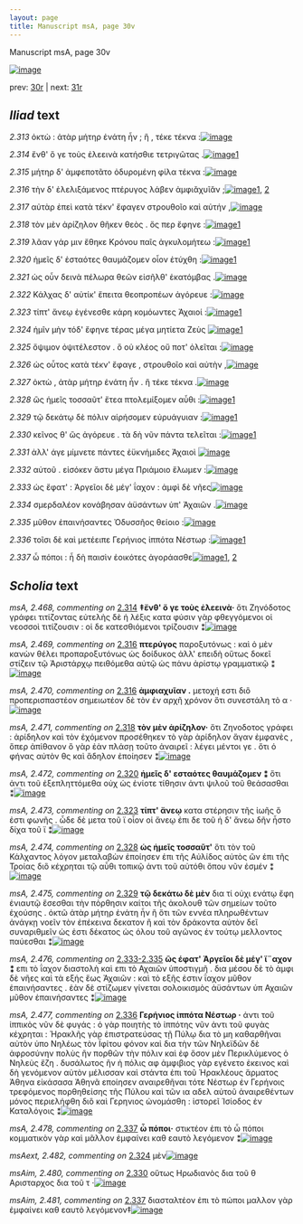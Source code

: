 ```yaml
---
layout: page
title: Manuscript msA, page 30v
---
```


Manuscript msA, page 30v

[![image](http://www.homermultitext.org/iipsrv?OBJ=IIP,1.0&FIF=/project/homer/pyramidal/deepzoom/hmt/vaimg/2017a/VA030VN_0532.tif&WID=100&CVT=JPEG)](http://www.homermultitext.org/ict2/?urn=urn:cite2:hmt:vaimg.2017a:VA030VN_0532)

prev:  [30r](../30r) | next:  [31r](../31r)

## *Iliad* text

*2.313* <a id="2.313"/> ὀκτὼ : ἀτὰρ μήτηρ ἐνάτη ἦν ; ἣ , τέκε τέκνα :[![image](http://www.homermultitext.org/iipsrv?OBJ=IIP,1.0&FIF=/project/homer/pyramidal/deepzoom/hmt/vaimg/2017a/VA030VN_0532.tif&RGN=0.483,0.2104,0.439,0.0331&WID=1000&CVT=JPEG)](http://www.homermultitext.org/ict2/?urn=urn:cite2:hmt:vaimg.2017a:VA030VN_0532@0.483,0.2104,0.439,0.0331)

*2.314* <a id="2.314"/> ἔνθ' ὅ γε τοὺς ἐλεεινὰ κατήσθιε τετριγῶτας .[![image](http://www.homermultitext.org/iipsrv?OBJ=IIP,1.0&FIF=/project/homer/pyramidal/deepzoom/hmt/vaimg/2017a/VA030VN_0532.tif&RGN=0.496,0.2374,0.35,0.0203&WID=1000&CVT=JPEG)](http://www.homermultitext.org/ict2/?urn=urn:cite2:hmt:vaimg.2017a:VA030VN_0532@0.496,0.2374,0.35,0.0203)[1](#msA_2.468)

*2.315* <a id="2.315"/> μήτηρ δ' ἀμφεποτᾶτο ὀδυρομένη φίλα τέκνα :[![image](http://www.homermultitext.org/iipsrv?OBJ=IIP,1.0&FIF=/project/homer/pyramidal/deepzoom/hmt/vaimg/2017a/VA030VN_0532.tif&RGN=0.5,0.2577,0.346,0.0195&WID=1000&CVT=JPEG)](http://www.homermultitext.org/ict2/?urn=urn:cite2:hmt:vaimg.2017a:VA030VN_0532@0.5,0.2577,0.346,0.0195)

*2.316* <a id="2.316"/> τὴν δ' ἐλελιξάμενος πτέρυγος λάβεν ἀμφιᾰχυῖᾰν ;[![image](http://www.homermultitext.org/iipsrv?OBJ=IIP,1.0&FIF=/project/homer/pyramidal/deepzoom/hmt/vaimg/2017a/VA030VN_0532.tif&RGN=0.498,0.2727,0.369,0.0263&WID=1000&CVT=JPEG)](http://www.homermultitext.org/ict2/?urn=urn:cite2:hmt:vaimg.2017a:VA030VN_0532@0.498,0.2727,0.369,0.0263)[1](#msA_2.470), [2](#msA_2.469)

*2.317* <a id="2.317"/> αὐτὰρ ἐπεὶ κατὰ τέκν' ἔφαγεν στρουθοῖο καὶ αὐτήν ,[![image](http://www.homermultitext.org/iipsrv?OBJ=IIP,1.0&FIF=/project/homer/pyramidal/deepzoom/hmt/vaimg/2017a/VA030VN_0532.tif&RGN=0.504,0.2923,0.37,0.0255&WID=1000&CVT=JPEG)](http://www.homermultitext.org/ict2/?urn=urn:cite2:hmt:vaimg.2017a:VA030VN_0532@0.504,0.2923,0.37,0.0255)

*2.318* <a id="2.318"/> τὸν μὲν ἀρίζηλον θῆκεν θεὸς . ὅς περ ἔφηνε :[![image](http://www.homermultitext.org/iipsrv?OBJ=IIP,1.0&FIF=/project/homer/pyramidal/deepzoom/hmt/vaimg/2017a/VA030VN_0532.tif&RGN=0.495,0.311,0.366,0.0255&WID=1000&CVT=JPEG)](http://www.homermultitext.org/ict2/?urn=urn:cite2:hmt:vaimg.2017a:VA030VN_0532@0.495,0.311,0.366,0.0255)[1](#msA_2.471)

*2.319* <a id="2.319"/> λᾶαν γάρ μιν ἔθηκε Κρόνου παῖς ἀγκυλομήτεω :[![image](http://www.homermultitext.org/iipsrv?OBJ=IIP,1.0&FIF=/project/homer/pyramidal/deepzoom/hmt/vaimg/2017a/VA030VN_0532.tif&RGN=0.482,0.3261,0.384,0.0323&WID=1000&CVT=JPEG)](http://www.homermultitext.org/ict2/?urn=urn:cite2:hmt:vaimg.2017a:VA030VN_0532@0.482,0.3261,0.384,0.0323)[1](#msAim_2.479)

*2.320* <a id="2.320"/> ἡμεῖς δ' ἑσταότες θαυμάζομεν οἷον ἐτύχθη :[![image](http://www.homermultitext.org/iipsrv?OBJ=IIP,1.0&FIF=/project/homer/pyramidal/deepzoom/hmt/vaimg/2017a/VA030VN_0532.tif&RGN=0.501,0.3464,0.337,0.0308&WID=1000&CVT=JPEG)](http://www.homermultitext.org/ict2/?urn=urn:cite2:hmt:vaimg.2017a:VA030VN_0532@0.501,0.3464,0.337,0.0308)[1](#msA_2.472)

*2.321* <a id="2.321"/> ὡς οὖν δεινὰ πέλωρα θεῶν εἰσῆλθ' ἑκατόμβας .[![image](http://www.homermultitext.org/iipsrv?OBJ=IIP,1.0&FIF=/project/homer/pyramidal/deepzoom/hmt/vaimg/2017a/VA030VN_0532.tif&RGN=0.489,0.3659,0.394,0.0278&WID=1000&CVT=JPEG)](http://www.homermultitext.org/ict2/?urn=urn:cite2:hmt:vaimg.2017a:VA030VN_0532@0.489,0.3659,0.394,0.0278)

*2.322* <a id="2.322"/> Κάλχας δ' αὐτίκ' ἔπειτα 					θεοπροπέων ἀγόρευε :[![image](http://www.homermultitext.org/iipsrv?OBJ=IIP,1.0&FIF=/project/homer/pyramidal/deepzoom/hmt/vaimg/2017a/VA030VN_0532.tif&RGN=0.49,0.3862,0.387,0.0263&WID=1000&CVT=JPEG)](http://www.homermultitext.org/ict2/?urn=urn:cite2:hmt:vaimg.2017a:VA030VN_0532@0.49,0.3862,0.387,0.0263)

*2.323* <a id="2.323"/> τίπτ' ἄνεῳ ἐγένεσθε κάρη κομόωντες Ἀχαιοί :[![image](http://www.homermultitext.org/iipsrv?OBJ=IIP,1.0&FIF=/project/homer/pyramidal/deepzoom/hmt/vaimg/2017a/VA030VN_0532.tif&RGN=0.485,0.402,0.386,0.0308&WID=1000&CVT=JPEG)](http://www.homermultitext.org/ict2/?urn=urn:cite2:hmt:vaimg.2017a:VA030VN_0532@0.485,0.402,0.386,0.0308)[1](#msA_2.473)

*2.324* <a id="2.324"/> ἡμῖν μὴν τόδ' ἔφηνε τέρας μέγα μητίετα Ζεὺς 				[![image](http://www.homermultitext.org/iipsrv?OBJ=IIP,1.0&FIF=/project/homer/pyramidal/deepzoom/hmt/vaimg/2017a/VA030VN_0532.tif&RGN=0.501,0.4192,0.385,0.0293&WID=1000&CVT=JPEG)](http://www.homermultitext.org/ict2/?urn=urn:cite2:hmt:vaimg.2017a:VA030VN_0532@0.501,0.4192,0.385,0.0293)[1](#msAext_2.482)

*2.325* <a id="2.325"/> ὄψιμον ὀψιτέλεστον . ὅ οὑ κλέος οὔ ποτ' ὀλεῖται :[![image](http://www.homermultitext.org/iipsrv?OBJ=IIP,1.0&FIF=/project/homer/pyramidal/deepzoom/hmt/vaimg/2017a/VA030VN_0532.tif&RGN=0.491,0.4403,0.375,0.0278&WID=1000&CVT=JPEG)](http://www.homermultitext.org/ict2/?urn=urn:cite2:hmt:vaimg.2017a:VA030VN_0532@0.491,0.4403,0.375,0.0278)

*2.326* <a id="2.326"/> ὡς οὗτος κατὰ τέκν' ἔφαγε , στρουθοῖο καὶ αὐτὴν ,[![image](http://www.homermultitext.org/iipsrv?OBJ=IIP,1.0&FIF=/project/homer/pyramidal/deepzoom/hmt/vaimg/2017a/VA030VN_0532.tif&RGN=0.497,0.4568,0.372,0.0301&WID=1000&CVT=JPEG)](http://www.homermultitext.org/ict2/?urn=urn:cite2:hmt:vaimg.2017a:VA030VN_0532@0.497,0.4568,0.372,0.0301)

*2.327* <a id="2.327"/> ὀκτὼ , ἀτὰρ μήτηρ ἐνάτη ἦν . ἣ τέκε τέκνα .[![image](http://www.homermultitext.org/iipsrv?OBJ=IIP,1.0&FIF=/project/homer/pyramidal/deepzoom/hmt/vaimg/2017a/VA030VN_0532.tif&RGN=0.5,0.4778,0.37,0.0278&WID=1000&CVT=JPEG)](http://www.homermultitext.org/ict2/?urn=urn:cite2:hmt:vaimg.2017a:VA030VN_0532@0.5,0.4778,0.37,0.0278)

*2.328* <a id="2.328"/> ὣς ἡμεῖς τοσσαῦτ' ἔτεα πτολεμίξομεν αὖθι :[![image](http://www.homermultitext.org/iipsrv?OBJ=IIP,1.0&FIF=/project/homer/pyramidal/deepzoom/hmt/vaimg/2017a/VA030VN_0532.tif&RGN=0.507,0.4951,0.362,0.0285&WID=1000&CVT=JPEG)](http://www.homermultitext.org/ict2/?urn=urn:cite2:hmt:vaimg.2017a:VA030VN_0532@0.507,0.4951,0.362,0.0285)[1](#msA_2.474)

*2.329* <a id="2.329"/> τῷ δεκάτῳ δὲ πόλιν αἱρήσομεν εὐρυάγυιαν :[![image](http://www.homermultitext.org/iipsrv?OBJ=IIP,1.0&FIF=/project/homer/pyramidal/deepzoom/hmt/vaimg/2017a/VA030VN_0532.tif&RGN=0.502,0.5154,0.367,0.0301&WID=1000&CVT=JPEG)](http://www.homermultitext.org/ict2/?urn=urn:cite2:hmt:vaimg.2017a:VA030VN_0532@0.502,0.5154,0.367,0.0301)[1](#msA_2.475)

*2.330* <a id="2.330"/> κεῖνος θ' ὣς ἀγόρευε . τὰ δὴ νῦν πάντα τελεῖται :[![image](http://www.homermultitext.org/iipsrv?OBJ=IIP,1.0&FIF=/project/homer/pyramidal/deepzoom/hmt/vaimg/2017a/VA030VN_0532.tif&RGN=0.506,0.5327,0.38,0.0308&WID=1000&CVT=JPEG)](http://www.homermultitext.org/ict2/?urn=urn:cite2:hmt:vaimg.2017a:VA030VN_0532@0.506,0.5327,0.38,0.0308)[1](#msAim_2.480)

*2.331* <a id="2.331"/> ἀλλ' άγε μίμνετε πάντες ἐϋκνήμιδες Ἀχαιοὶ 				[![image](http://www.homermultitext.org/iipsrv?OBJ=IIP,1.0&FIF=/project/homer/pyramidal/deepzoom/hmt/vaimg/2017a/VA030VN_0532.tif&RGN=0.506,0.5492,0.368,0.0331&WID=1000&CVT=JPEG)](http://www.homermultitext.org/ict2/?urn=urn:cite2:hmt:vaimg.2017a:VA030VN_0532@0.506,0.5492,0.368,0.0331)

*2.332* <a id="2.332"/> αὐτοῦ . εἰσόκεν ἄστυ μέγα Πριάμοιο ἕλωμεν :[![image](http://www.homermultitext.org/iipsrv?OBJ=IIP,1.0&FIF=/project/homer/pyramidal/deepzoom/hmt/vaimg/2017a/VA030VN_0532.tif&RGN=0.497,0.568,0.369,0.0368&WID=1000&CVT=JPEG)](http://www.homermultitext.org/ict2/?urn=urn:cite2:hmt:vaimg.2017a:VA030VN_0532@0.497,0.568,0.369,0.0368)

*2.333* <a id="2.333"/> ὡς ἔφατ' : Ἀργεῖοι 					δὲ μέγ' ΐαχον : ἀμφὶ δὲ νῆες[![image](http://www.homermultitext.org/iipsrv?OBJ=IIP,1.0&FIF=/project/homer/pyramidal/deepzoom/hmt/vaimg/2017a/VA030VN_0532.tif&RGN=0.503,0.5928,0.368,0.0285&WID=1000&CVT=JPEG)](http://www.homermultitext.org/ict2/?urn=urn:cite2:hmt:vaimg.2017a:VA030VN_0532@0.503,0.5928,0.368,0.0285)

*2.334* <a id="2.334"/> σμερδαλέον κονάβησαν ἀϋσάντων ὑπ' Ἀχαιῶν .[![image](http://www.homermultitext.org/iipsrv?OBJ=IIP,1.0&FIF=/project/homer/pyramidal/deepzoom/hmt/vaimg/2017a/VA030VN_0532.tif&RGN=0.504,0.6093,0.389,0.0278&WID=1000&CVT=JPEG)](http://www.homermultitext.org/ict2/?urn=urn:cite2:hmt:vaimg.2017a:VA030VN_0532@0.504,0.6093,0.389,0.0278)

*2.335* <a id="2.335"/> μῦθον ἐπαινήσαντες Ὀδυσσῆος θείοιο :[![image](http://www.homermultitext.org/iipsrv?OBJ=IIP,1.0&FIF=/project/homer/pyramidal/deepzoom/hmt/vaimg/2017a/VA030VN_0532.tif&RGN=0.507,0.6289,0.349,0.0323&WID=1000&CVT=JPEG)](http://www.homermultitext.org/ict2/?urn=urn:cite2:hmt:vaimg.2017a:VA030VN_0532@0.507,0.6289,0.349,0.0323)

*2.336* <a id="2.336"/> τοῖσι δὲ καὶ μετέειπε Γερήνιος ἱππότα Νέστωρ :[![image](http://www.homermultitext.org/iipsrv?OBJ=IIP,1.0&FIF=/project/homer/pyramidal/deepzoom/hmt/vaimg/2017a/VA030VN_0532.tif&RGN=0.501,0.6461,0.39,0.0308&WID=1000&CVT=JPEG)](http://www.homermultitext.org/ict2/?urn=urn:cite2:hmt:vaimg.2017a:VA030VN_0532@0.501,0.6461,0.39,0.0308)[1](#msA_2.477)

*2.337* <a id="2.337"/> ὦ πόποι : ἦ δὴ παισὶν ἐοικότες ἀγοράασθε[![image](http://www.homermultitext.org/iipsrv?OBJ=IIP,1.0&FIF=/project/homer/pyramidal/deepzoom/hmt/vaimg/2017a/VA030VN_0532.tif&RGN=0.505,0.6642,0.356,0.0301&WID=1000&CVT=JPEG)](http://www.homermultitext.org/ict2/?urn=urn:cite2:hmt:vaimg.2017a:VA030VN_0532@0.505,0.6642,0.356,0.0301)[1](#msAim_2.481), [2](#msA_2.478)

## *Scholia* text

*msA, 2.468, commenting on* [2.314](#2.314)  <a id="msA_2.468"/> **‡ἔνθ' ὅ γε τοὺς ἐλεεινὰ·** ὅτι Ζηνόδοτος γράφει τιτίζοντας εὐτελὴς δὲ ἡ λέξις κατα φύσιν γὰρ φθεγγόμενοι οἱ νεοσσοὶ τιτίζουσιν : οἱ δε κατεσθιόμενοι τρίζουσιν ⁑[![image](http://www.homermultitext.org/iipsrv?OBJ=IIP,1.0&FIF=/project/homer/pyramidal/deepzoom/hmt/vaimg/2017a/VA030VN_0532.tif&RGN=0.208,0.1074,0.608,0.0295&WID=1000&CVT=JPEG)](http://www.homermultitext.org/ict2/?urn=urn:cite2:hmt:vaimg.2017a:VA030VN_0532@0.208,0.1074,0.608,0.0295)

*msA, 2.469, commenting on* [2.316](#2.316)  <a id="msA_2.469"/> **πτερύγος** παροξυτόνως : καὶ ὁ μὲν κανὼν θέλει προπαροξυτόνως ὡς δοίδυκος ἀλλ' επειδὴ οὕτως δοκεῖ στίζειν τῷ Ἀριστάρχῳ πειθόμεθα αὐτῷ ὡς πάνυ ἀρίστῳ γραμματικῷ ⁑[![image](http://www.homermultitext.org/iipsrv?OBJ=IIP,1.0&FIF=/project/homer/pyramidal/deepzoom/hmt/vaimg/2017a/VA030VN_0532.tif&RGN=0.2313,0.1202,0.5833,0.0268&WID=1000&CVT=JPEG)](http://www.homermultitext.org/ict2/?urn=urn:cite2:hmt:vaimg.2017a:VA030VN_0532@0.2313,0.1202,0.5833,0.0268)

*msA, 2.470, commenting on* [2.316](#2.316)  <a id="msA_2.470"/> **ἀμφιαχυῖαν .** μετοχή εστι διὃ προπερισπαστέον σημειωτέον δὲ τὸν ἐν αρχῆ χρόνον ὅτι συνεστάλη τὸ α ·[![image](http://www.homermultitext.org/iipsrv?OBJ=IIP,1.0&FIF=/project/homer/pyramidal/deepzoom/hmt/vaimg/2017a/VA030VN_0532.tif&RGN=0.225,0.1294,0.5873,0.0305&WID=1000&CVT=JPEG)](http://www.homermultitext.org/ict2/?urn=urn:cite2:hmt:vaimg.2017a:VA030VN_0532@0.225,0.1294,0.5873,0.0305)

*msA, 2.471, commenting on* [2.318](#2.318)  <a id="msA_2.471"/> **τὸν μὲν ἀρίζηλον·** ὅτι Ζηνοδοτος γράφει : ἀρίδηλον καὶ τὸν ἐχόμενον προσέθηκεν τὸ γὰρ ἀρίδηλον ἄγαν ἐμφανὲς , ὅπερ ἀπίθανον ὃ γὰρ ἐὰν πλάσῃ τοῦτο ἀναιρεῖ : λέγει μέντοι γε . ὅτι ὁ φήνας αὐτὸν θς καὶ ἄδηλον ἐποίησεν ⁑[![image](http://www.homermultitext.org/iipsrv?OBJ=IIP,1.0&FIF=/project/homer/pyramidal/deepzoom/hmt/vaimg/2017a/VA030VN_0532.tif&RGN=0.2283,0.1422,0.6027,0.039&WID=1000&CVT=JPEG)](http://www.homermultitext.org/ict2/?urn=urn:cite2:hmt:vaimg.2017a:VA030VN_0532@0.2283,0.1422,0.6027,0.039)

*msA, 2.472, commenting on* [2.320](#2.320)  <a id="msA_2.472"/> **ἡμεῖς δ' εσταότες θαυμάζομεν ⁑** ὅτι ἀντι τοῦ ἐξεπληττόμεθα οὐχ ὡς ἐνίοτε τίθησιν ἀντι ψιλοῦ τοῦ θεάσασθαι ⁑[![image](http://www.homermultitext.org/iipsrv?OBJ=IIP,1.0&FIF=/project/homer/pyramidal/deepzoom/hmt/vaimg/2017a/VA030VN_0532.tif&RGN=0.2297,0.1635,0.6013,0.0378&WID=1000&CVT=JPEG)](http://www.homermultitext.org/ict2/?urn=urn:cite2:hmt:vaimg.2017a:VA030VN_0532@0.2297,0.1635,0.6013,0.0378)

*msA, 2.473, commenting on* [2.323](#2.323)  <a id="msA_2.473"/> **τίπτ' ἄνεῳ** κατα στέρησιν τῆς ἰωῆς ὅ ἐστι φωνῆς . ὦδε δὲ μετα τοῦ ϊ οἷον οἱ ἄνεῳ ἐπι δε τοῦ ἡ δ' ἄνεω δῆν ἧστο δίχα τοῦ ϊ ⁑[![image](http://www.homermultitext.org/iipsrv?OBJ=IIP,1.0&FIF=/project/homer/pyramidal/deepzoom/hmt/vaimg/2017a/VA030VN_0532.tif&RGN=0.2327,0.1725,0.6013,0.0315&WID=1000&CVT=JPEG)](http://www.homermultitext.org/ict2/?urn=urn:cite2:hmt:vaimg.2017a:VA030VN_0532@0.2327,0.1725,0.6013,0.0315)

*msA, 2.474, commenting on* [2.328](#2.328)  <a id="msA_2.474"/> **ὡς ἡμεῖς τοσσαῦτ'** ὅτι τὸν τοῦ Κάλχαντος λόγον μεταλαβὼν ἐποίησεν ἐπι τῆς Αὐλίδος αὐτὸς ὢν ἐπι τῆς Τροίας διὃ κέχρηται τῷ αὖθι τοπικῷ ἀντι τοῦ αὐτόθι ὅπου νῦν ἐσμέν ⁑[![image](http://www.homermultitext.org/iipsrv?OBJ=IIP,1.0&FIF=/project/homer/pyramidal/deepzoom/hmt/vaimg/2017a/VA030VN_0532.tif&RGN=0.2237,0.4941,0.222,0.0561&WID=1000&CVT=JPEG)](http://www.homermultitext.org/ict2/?urn=urn:cite2:hmt:vaimg.2017a:VA030VN_0532@0.2237,0.4941,0.222,0.0561)

*msA, 2.475, commenting on* [2.329](#2.329)  <a id="msA_2.475"/> **τῷ δεκάτω δὲ μὲν** δια τί οὐχι ενάτῳ ἔφη ἐνιαυτῷ ἔσεσθαι τὴν πόρθησιν καίτοι τῆς ἀκολουθ τῶν σημείων τοῦτο ἐχούσης . ὀκτῶ ἀτὰρ μήτηρ ἐνάτη ἦν ἢ ὅτι τῶν εννέα πληρωθέντων ἀνάγκῃ νοεῖν τὸν ἐπέκεινα δεκατον ἢ καὶ τὸν δράκοντα αὐτὸν δεῖ συναριθμεῖν ὡς ἐστι δέκατος ὡς όλου τοῦ αγῶνος ἐν τούτῳ μελλοντος παύεσθαι ⁑[![image](http://www.homermultitext.org/iipsrv?OBJ=IIP,1.0&FIF=/project/homer/pyramidal/deepzoom/hmt/vaimg/2017a/VA030VN_0532.tif&RGN=0.2133,0.5449,0.237,0.0974&WID=1000&CVT=JPEG)](http://www.homermultitext.org/ict2/?urn=urn:cite2:hmt:vaimg.2017a:VA030VN_0532@0.2133,0.5449,0.237,0.0974)

*msA, 2.476, commenting on* [2.333-2.335](#2.333-2.335)  <a id="msA_2.476"/> **ὣς έφατ' Ἀργεῖοι δὲ μέγ' ἴ¨αχον ⁑** επι τὸ ΐαχον διαστολὴ καὶ επι τὸ Αχαιῶν ὑποστιγμῆ . δια μέσου δὲ τὸ ἀμφι δὲ νῆες καὶ τὰ εξής ἕως Ἀχαιῶν : καὶ τὸ εξῆς ἐστιν ΐαχον μῦθον ἐπαινήσαντες . ἐὰν δὲ στίζωμεν γίνεται σολοικισμὸς ἀϋσάντων ὑπ Αχαιῶν μῦθον ἐπαινήσαντες ⁑[![image](http://www.homermultitext.org/iipsrv?OBJ=IIP,1.0&FIF=/project/homer/pyramidal/deepzoom/hmt/vaimg/2017a/VA030VN_0532.tif&RGN=0.24,0.623,0.2133,0.0906&WID=1000&CVT=JPEG)](http://www.homermultitext.org/ict2/?urn=urn:cite2:hmt:vaimg.2017a:VA030VN_0532@0.24,0.623,0.2133,0.0906)

*msA, 2.477, commenting on* [2.336](#2.336)  <a id="msA_2.477"/> **Γερήνιος ἱππότα Νέστωρ ·** ἀντι τοῦ ἱππικὸς νῦν δὲ φυγάς : ὁ γὰρ ποιητὴς τὸ ἱππότης νῦν ἀντι τοῦ φυγὰς κέχρηται : Ἡρακλῆς γὰρ ἐπιστρατεύσας τῇ Πύλῳ δια τὸ μη καθαρθῆναι αὐτὸν ὑπο Νηλέως τὸν Ϊφίτου φόνον καὶ δια τὴν τῶν Νηλεϊδῶν δὲ ἀφροσύνην πολὺς ἢν πορθῶν τὴν πόλιν καὶ ἐφ ὅσον μὲν Περικλύμενος ὁ Νηλεὺς ἔζη . δυσάλωτος ἢν ἡ πόλις αφ ἀμφιβιος γὰρ εγένετο ἐκεινος καὶ δὴ γενόμενον αὐτὸν μέλισσαν καὶ στάντα ἐπι τοῦ Ἡρακλέους ἅρματος Ἀθηνα εἰκάσασα Ἀθηνᾶ εποίησεν αναιρεθῆναι τότε Νέστωρ ἐν Γερήνοις τρεφόμενος πορθηθείσης τῆς Πύλου καὶ τῶν ια αδελ αὐτοῦ ἀναιρεθέντων μόνος περιελήφθη διὃ καὶ Γερηνιος ὠνομάσθη : ἱστορεῖ Ἱσίοδος ἐν Καταλόγοις ⁑[![image](http://www.homermultitext.org/iipsrv?OBJ=IIP,1.0&FIF=/project/homer/pyramidal/deepzoom/hmt/vaimg/2017a/VA030VN_0532.tif&RGN=0.233,0.6949,0.611,0.0861&WID=1000&CVT=JPEG)](http://www.homermultitext.org/ict2/?urn=urn:cite2:hmt:vaimg.2017a:VA030VN_0532@0.233,0.6949,0.611,0.0861)

*msA, 2.478, commenting on* [2.337](#2.337)  <a id="msA_2.478"/> **ὦ πόποι·** στικτέον ἐπι τὸ ὦ πόποι κομματικὸν γὰρ καὶ μᾶλλον ἐμφαίνει καθ εαυτὸ λεγόμενον ⁑[![image](http://www.homermultitext.org/iipsrv?OBJ=IIP,1.0&FIF=/project/homer/pyramidal/deepzoom/hmt/vaimg/2017a/VA030VN_0532.tif&RGN=0.242,0.7599,0.4797,0.0398&WID=1000&CVT=JPEG)](http://www.homermultitext.org/ict2/?urn=urn:cite2:hmt:vaimg.2017a:VA030VN_0532@0.242,0.7599,0.4797,0.0398)

*msAext, 2.482, commenting on* [2.324](#2.324)  <a id="msAext_2.482"/> μὲν[![image](http://www.homermultitext.org/iipsrv?OBJ=IIP,1.0&FIF=/project/homer/pyramidal/deepzoom/hmt/vaimg/2017a/VA030VN_0532.tif&RGN=0.1523,0.4343,0.0257,0.012&WID=1000&CVT=JPEG)](http://www.homermultitext.org/ict2/?urn=urn:cite2:hmt:vaimg.2017a:VA030VN_0532@0.1523,0.4343,0.0257,0.012)

*msAim, 2.480, commenting on* [2.330](#2.330)  <a id="msAim_2.480"/> οὕτως Ηρωδιανὸς δια τοῦ θ Αρισταρχος δια τοῦ τ ·[![image](http://www.homermultitext.org/iipsrv?OBJ=IIP,1.0&FIF=/project/homer/pyramidal/deepzoom/hmt/vaimg/2017a/VA030VN_0532.tif&RGN=0.4443,0.5457,0.046,0.0333&WID=1000&CVT=JPEG)](http://www.homermultitext.org/ict2/?urn=urn:cite2:hmt:vaimg.2017a:VA030VN_0532@0.4443,0.5457,0.046,0.0333)

*msAim, 2.481, commenting on* [2.337](#2.337)  <a id="msAim_2.481"/> διασταλτέον ἐπι τὸ πώποι μαλλον γὰρ ἐμφαίνει καθ εαυτὸ λεγόμενον‡[![image](http://www.homermultitext.org/iipsrv?OBJ=IIP,1.0&FIF=/project/homer/pyramidal/deepzoom/hmt/vaimg/2017a/VA030VN_0532.tif&RGN=0.4493,0.6713,0.2287,0.03&WID=1000&CVT=JPEG)](http://www.homermultitext.org/ict2/?urn=urn:cite2:hmt:vaimg.2017a:VA030VN_0532@0.4493,0.6713,0.2287,0.03)